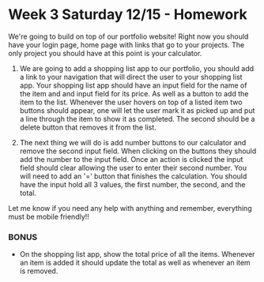 # Week 3 Saturday 12/15 - Homework

We're going to build on top of our portfolio website! Right now you should have your login page, home page with links that go to your projects. The only project you should have at this point is your calculator.

1. We are going to add a shopping list app to our portfolio, you should add a link to your navigation that will direct the user to your shopping list app. Your shopping list app should have an input field for the name of the item and and input field for its price. As well as a button to add the item to the list. Whenever the user hovers on top of a listed item two buttons should appear, one will let the user mark it as picked up and put a line through the item to show it as completed. The second should be a delete button that removes it from the list.

2. The next thing we will do is add number buttons to our calculator and remove the second input field. When clicking on the buttons they should add the number to the input field. Once an action is clicked the input field should clear allowing the user to enter their second number. You will need to add an '=' button that finishes the calculation. You should have the input hold all 3 values, the first number, the second, and the total.

Let me know if you need any help with anything and remember, everything must be mobile friendly!!

### BONUS
- On the shopping list app, show the total price of all the items. Whenever an item is added it should update the total as well as whenever an item is removed.
